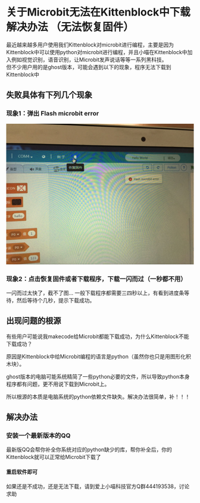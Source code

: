 # 关于Microbit无法在Kittenblock中下载解决办法 （无法恢复固件）
  
最近越来越多用户使用我们Kittenblock对microbit进行编程，主要是因为Kittenblock中可以使用python对microbit进行编程，并且小喵在Kittenblock中加入例如视觉识别，语音识别，让Microbit发声说话等等一系列黑科技。   
但不少用户用的是ghost版本，可能会遇到以下的现象，程序无法下载到Kittenblock中
   
## 失败具体有下列几个现象 
  
### 现象1：弹出 Flash microbit error 
  
![](./downloaderror/01.png)

### 现象2：点击恢复固件或者下载程序，下载一闪而过（一秒都不用）
   
一闪而过太快了，截不了图...   一般下载程序都需要三四秒以上，有看到进度条等待，然后等待个几秒，提示下载成功。   

## 出现问题的根源 
  
有些用户可能说我makecode给Microbit都能下载成功，为什么Kittenblock不能下载成功？

原因是Kittenblock中给Microbit编程的语言是python（虽然你也只是用图形化积木块）。

ghost版本的电脑可能系统精简了一些python必要的文件，所以导致python本身程序都有问题，更不用说下载到Microbit上。

所以根源的本质是电脑系统的python依赖文件缺失。解决办法很简单，补！！！  

## 解决办法   

### 安装一个最新版本的QQ

最新版QQ会帮你补全你系统对应的python缺少的库，帮你补全后，你的Kittenblock就可以正常给Microbit下载了

#### 重启软件即可
如果还是不成功，还是无法下载，请到爱上小喵科技官方Q群444193538，讨论求助